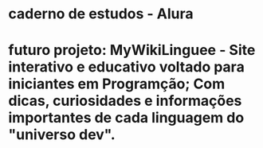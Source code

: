 # caderno de estudos - Alura
# futuro projeto: MyWikiLinguee - Site interativo e educativo voltado para iniciantes em Programção; Com dicas, curiosidades e informações importantes de cada linguagem do "universo dev".